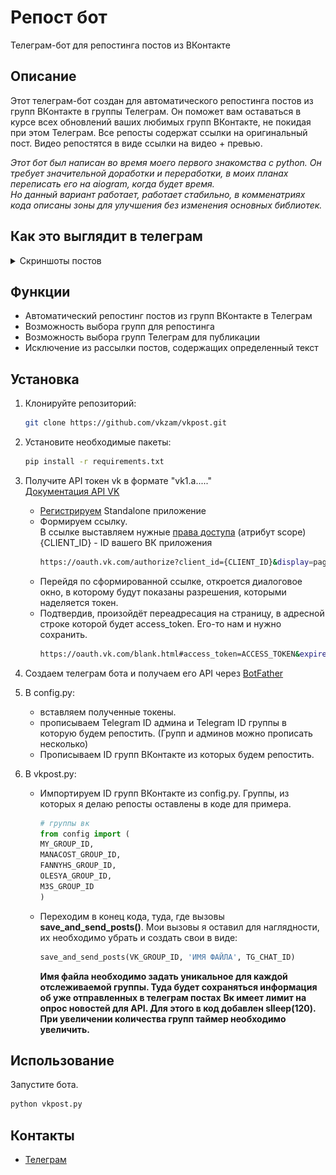# Репост бот
Телеграм-бот для репостинга постов из ВКонтакте

## Описание
Этот телеграм-бот создан для автоматического репостинга постов из групп ВКонтакте в группы Телеграм. Он поможет вам оставаться в курсе всех обновлений ваших любимых групп ВКонтакте, не покидая при этом Телеграм. Все репосты содержат ссылки на оригинальный пост. Видео репостятся в виде ссылки на видео + превью. 

_Этот бот был написан во время моего первого знакомства с python. Он требует значительной доработки и переработки, в моих планах переписать его на aiogram, когда будет время._  
_Но данный вариант работает, работает стабильно, в комменатриях кода описаны зоны для улучшения без изменения основных библиотек._

## Как это выглядит в телеграм
<details>
<summary>Скриншоты постов</summary>

![alt](example/photos.png)
![alt](example/video.png)

</details>




## Функции
* Автоматический репостинг постов из групп ВКонтакте в Телеграм
* Возможность выбора групп для репостинга
* Возможность выбора групп Телеграм для публикации
* Исключение из рассылки постов, содержащих определенный текст

## Установка


1. Клонируйте репозиторий:
    ```bash
    git clone https://github.com/vkzam/vkpost.git
    ```
1. Установите необходимые пакеты:
    ```bash
    pip install -r requirements.txt
    ```
1. Получите API токен vk в формате "vk1.a....."  
    <a href="https://dev.vk.com/ru/reference"> Документация API VK</a>  
    * <a href="https://vk.com/editapp?act=create"> Регистрируем</a> Standalone приложение  
    * Формируем ссылку.  
    В ссылке выставляем нужные <a href="https://dev.vk.com/ru/reference/access-rights"> права доступа</a> (атрибут scope)  
    {CLIENT_ID} - ID вашего ВК приложения  
        ```bash    
        https://oauth.vk.com/authorize?client_id={CLIENT_ID}&display=page&redirect_uri=https://oauth.vk.com/blank.html&scope=friends,notify,photos,wall,email,mail,groups,stats,offline&response_type=token&v=5.131
        ```
    * Перейдя по сформированной ссылке, откроется диалоговое окно, в которому будут показаны разрешения, которыми наделяется токен.
    * Подтвердив, произойдёт переадресация на страницу, в адресной строке которой будет access_token. Его-то нам и нужно сохранить.
        ```bash
        https://oauth.vk.com/blank.html#access_token=ACCESS_TOKEN&expires_in=0&user_id=USER_ID
        ```
1. Создаем телеграм бота и получаем его API через <a href="https://t.me/BotFather"> BotFather</a>
1. В config.py:
    * вставляем полученные токены.
    * прописываем Telegram ID админа и Telegram ID группы в которую будем репостить. (Групп и админов можно прописать несколько)
    * Прописываем ID групп ВКонтакте из которых будем репостить.

1. В vkpost.py:
    * Импортируем ID групп ВКонтакте из config.py. Группы, из которых я делаю репосты оставлены в коде для примера.
        ```python
        # группы вк
        from config import (
        MY_GROUP_ID,
        MANACOST_GROUP_ID,
        FANNYHS_GROUP_ID,
        OLESYA_GROUP_ID,
        M3S_GROUP_ID
        )
        ```
    * Переходим в конец кода, туда, где вызовы **save_and_send_posts()**. Мои вызовы я оставил для наглядности, их необходимо убрать и создать свои в виде:
        ```python
        save_and_send_posts(VK_GROUP_ID, 'ИМЯ ФАЙЛА', TG_CHAT_ID)
        ```
        **Имя файла необходимо задать уникальное для каждой отслеживаемой группы. Туда будет сохраняться информация об уже отправленных в телеграм постах**
        **Вк имеет лимит на опрос новостей для API. Для этого в код добавлен slleep(120). При увеличении количества групп таймер необходимо увеличить.**

## Использование
Запустите бота. 
```bash
python vkpost.py
```

## Контакты
* <a href="https://t.me/MxCOOL">Телеграм</a>
